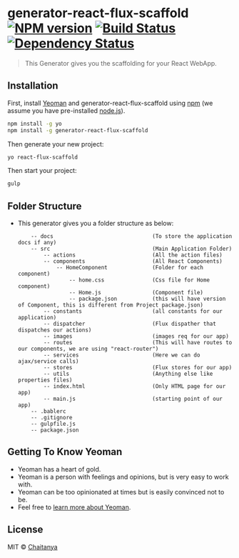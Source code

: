 # generator-react-flux-scaffold [![NPM version][npm-image]][npm-url] [![Build Status][travis-image]][travis-url] [![Dependency Status][daviddm-image]][daviddm-url]
> This Generator gives you the scaffolding for your React WebApp.

## Installation

First, install [Yeoman](http://yeoman.io) and generator-react-flux-scaffold using [npm](https://www.npmjs.com/) (we assume you have pre-installed [node.js](https://nodejs.org/)).

```bash
npm install -g yo
npm install -g generator-react-flux-scaffold
```

Then generate your new project:

```bash
yo react-flux-scaffold
```

Then start your project:

```bash
gulp
```

## Folder Structure

  * This generator gives you a folder structure as below:
              
            -- docs                               (To store the application docs if any)
            -- src                                (Main Application Folder)
                -- actions                        (All the action files)
                -- components                     (All React Components)
                    -- HomeComponent              (Folder for each component)
                        -- home.css               (Css file for Home component)
                        -- Home.js                (Component file)
                        -- package.json           (this will have version of Component, this is different from Project package.json)
                -- constants                      (all constants for our application)
                -- dispatcher                     (Flux dispather that dispatches our actions)
                -- images                         (images req for our app)
                -- routes                         (This will have routes to our components, we are using "react-router")
                -- services                       (Here we can do ajax/service calls)
                -- stores                         (Flux stores for our app)
                -- utils                          (Anything else like properties files)
                -- index.html                     (Only HTML page for our app)
                -- main.js                        (starting point of our app)
            -- .bablerc
            -- .gitignore
            -- gulpfile.js
            -- package.json


## Getting To Know Yeoman

 * Yeoman has a heart of gold.
 * Yeoman is a person with feelings and opinions, but is very easy to work with.
 * Yeoman can be too opinionated at times but is easily convinced not to be.
 * Feel free to [learn more about Yeoman](http://yeoman.io/).

## License

MIT © [Chaitanya]()


[npm-image]: https://badge.fury.io/js/generator-react-flux-scaffold.svg
[npm-url]: https://npmjs.org/package/generator-react-flux-scaffold
[travis-image]: https://travis-ci.org//generator-react-flux-scaffold.svg?branch=master
[travis-url]: https://travis-ci.org//generator-react-flux-scaffold
[daviddm-image]: https://david-dm.org//generator-react-flux-scaffold.svg?theme=shields.io
[daviddm-url]: https://david-dm.org//generator-react-flux-scaffold
